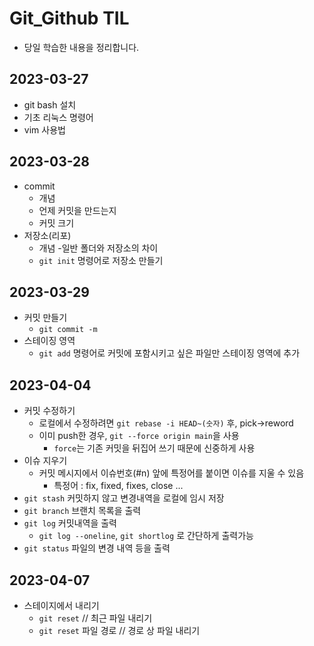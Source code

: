 # Git_Github TIL
- 당일 학습한 내용을 정리합니다.

## 2023-03-27
- git bash 설치
- 기초 리눅스 명령어
- vim 사용법

## 2023-03-28
- commit
  - 개념
  - 언제 커밋을 만드는지
  - 커밋 크기
- 저장소(리포)
  - 개념
  -일반 폴더와 저장소의 차이
  - `git init` 명령어로 저장소 만들기

## 2023-03-29
- 커밋 만들기
  - `git commit -m`
- 스테이징 영역
  - `git add` 명령어로 커밋에 포함시키고 싶은 파일만 스테이징 영역에 추가

## 2023-04-04
- 커밋 수정하기
  - 로컬에서 수정하려면 `git rebase -i HEAD~(숫자)` 후, pick->reword
  - 이미 push한 경우, `git --force origin main`을 사용
    - `force`는 기존 커밋을 뒤집어 쓰기 때문에 신중하게 사용
- 이슈 지우기
  - 커밋 메시지에서 이슈번호(#n) 앞에 특정어를 붙이면 이슈를 지울 수 있음
    - 특정어 : fix, fixed, fixes, close ...
- `git stash` 커밋하지 않고 변경내역을 로컬에 임시 저장
- `git branch` 브랜치 목록을 출력
- `git log` 커밋내역을 출력
  - `git log --oneline`, `git shortlog` 로 간단하게 출력가능
- `git status` 파일의 변경 내역 등을 출력

## 2023-04-07 
  - 스테이지에서 내리기
    - `git reset` // 최근 파일 내리기
    - `git reset` 파일 경로 // 경로 상 파일 내리기
